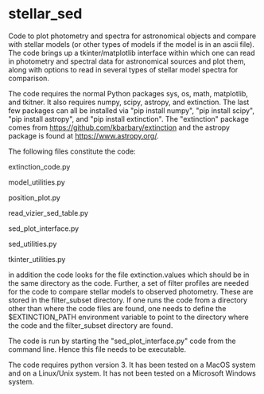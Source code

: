 # stellar_sed
Code to plot photometry and spectra for astronomical objects and compare with stellar models (or other types of models if the model is in an ascii file).  The code brings up a tkinter/matplotlib interface within which one can read in photometry and spectral data for astronomical sources and plot them, along with options to read in several types of stellar model spectra for comparison.

The code requires the normal Python packages sys, os, math, matplotlib, and tkitner.  It also requires numpy, scipy, astropy, and extinction.  The last few packages can all be installed via "pip install numpy", "pip install scipy", "pip install astropy", and "pip install extinction".  The "extinction" package comes from https://github.com/kbarbary/extinction and the astropy package is found at https://www.astropy.org/.

The following files constitute the code:

extinction_code.py

model_utilities.py


position_plot.py

read_vizier_sed_table.py

sed_plot_interface.py

sed_utilities.py

tkinter_utilities.py

in addition the code looks for the file extinction.values which should be in the same directory as the code.  Further, a set of filter profiles are needed for the code to compare stellar models to observed photometry.  These are stored in the filter_subset directory.  If one runs the code from a directory other than where the code files are found, one needs to define the $EXTINCTION_PATH environment variable to point to the directory where the code and the filter_subset directory are found.

The code is run by starting the "sed_plot_interface.py" code from the command line.  Hence this file needs to be executable.  

The code requires python version 3.  It has been tested on a MacOS system and on a Linux/Unix system.  It has not been tested on a Microsoft Windows system.
